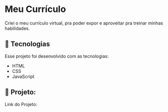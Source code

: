# Meu Currículo
Criei o meu currículo virtual, pra poder expor e aproveitar pra treinar minhas habilidades.


## 🚀 Tecnologias
Esse projeto foi desenvolvido com as tecnologias:

- HTML
- CSS
- JavaScript

## 🚧 Projeto:
Link do Projeto: 

